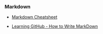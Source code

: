 ### Markdown


* [Markdown Cheatsheet](https://github.com/adam-p/markdown-here/wiki/Markdown-Cheatsheet)


* [Learning GitHub - How to Write MarkDown](https://www.youtube.com/watch?v=eJojC3lSkwg)